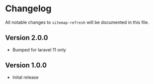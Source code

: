 # Changelog

All notable changes to `sitemap-refresh` will be documented in this file.

## Version 2.0.0

- Bumped for laravel 11 only

## Version 1.0.0

- Inital release

